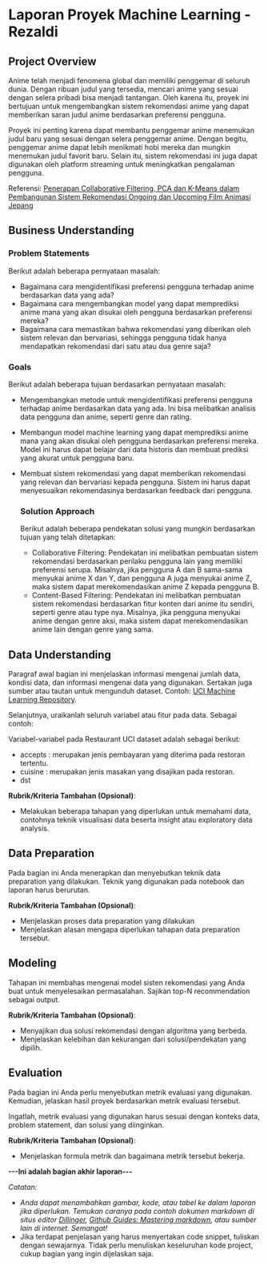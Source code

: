 # Laporan Proyek Machine Learning - Rezaldi

## Project Overview

Anime telah menjadi fenomena global dan memiliki penggemar di seluruh dunia. Dengan ribuan judul yang tersedia, mencari anime yang sesuai dengan selera pribadi bisa menjadi tantangan. Oleh karena itu, proyek ini bertujuan untuk mengembangkan sistem rekomendasi anime yang dapat memberikan saran judul anime berdasarkan preferensi pengguna.

Proyek ini penting karena dapat membantu penggemar anime menemukan judul baru yang sesuai dengan selera penggemar anime. Dengan begitu, penggemar anime dapat lebih menikmati hobi mereka dan mungkin menemukan judul favorit baru. Selain itu, sistem rekomendasi ini juga dapat digunakan oleh platform streaming untuk meningkatkan pengalaman pengguna.
  
  Referensi: [Penerapan Collaborative Filtering, PCA dan K-Means dalam Pembangunan Sistem Rekomendasi Ongoing dan Upcoming Film Animasi Jepang](https://conference.upnvj.ac.id/index.php/senamika/article/view/1343) 

## Business Understanding

### Problem Statements

Berikut adalah beberapa pernyataan masalah:
- Bagaimana cara mengidentifikasi preferensi pengguna terhadap anime berdasarkan data yang ada?
- Bagaimana cara mengembangkan model yang dapat memprediksi anime mana yang akan disukai oleh pengguna berdasarkan preferensi mereka?
- Bagaimana cara memastikan bahwa rekomendasi yang diberikan oleh sistem relevan dan bervariasi, sehingga pengguna tidak hanya mendapatkan rekomendasi dari satu atau dua genre saja?

### Goals

Berikut adalah beberapa tujuan berdasarkan pernyataan masalah:
- Mengembangkan metode untuk mengidentifikasi preferensi pengguna terhadap anime berdasarkan data yang ada. Ini bisa melibatkan analisis data pengguna dan anime, seperti genre dan rating.
- Membangun model machine learning yang dapat memprediksi anime mana yang akan disukai oleh pengguna berdasarkan preferensi mereka. Model ini harus dapat belajar dari data historis dan membuat prediksi yang akurat untuk pengguna baru.
- Membuat sistem rekomendasi yang dapat memberikan rekomendasi yang relevan dan bervariasi kepada pengguna. Sistem ini harus dapat menyesuaikan rekomendasinya berdasarkan feedback dari pengguna.

    ### Solution Approach
    Berikut adalah beberapa pendekatan solusi yang mungkin berdasarkan tujuan yang telah ditetapkan:

    - Collaborative Filtering: Pendekatan ini melibatkan pembuatan sistem rekomendasi berdasarkan perilaku pengguna lain yang memiliki preferensi serupa. Misalnya, jika pengguna A dan B sama-sama menyukai anime X dan Y, dan pengguna A juga menyukai anime Z, maka sistem dapat merekomendasikan anime Z kepada pengguna B.
    - Content-Based Filtering: Pendekatan ini melibatkan pembuatan sistem rekomendasi berdasarkan fitur konten dari anime itu sendiri, seperti genre atau type nya. Misalnya, jika pengguna menyukai anime dengan genre aksi, maka sistem dapat merekomendasikan anime lain dengan genre yang sama.


## Data Understanding
Paragraf awal bagian ini menjelaskan informasi mengenai jumlah data, kondisi data, dan informasi mengenai data yang digunakan. Sertakan juga sumber atau tautan untuk mengunduh dataset. Contoh: [UCI Machine Learning Repository](https://www.kaggle.com/datasets/CooperUnion/anime-recommendations-database).

Selanjutnya, uraikanlah seluruh variabel atau fitur pada data. Sebagai contoh:  

Variabel-variabel pada Restaurant UCI dataset adalah sebagai berikut:
- accepts : merupakan jenis pembayaran yang diterima pada restoran tertentu.
- cuisine : merupakan jenis masakan yang disajikan pada restoran.
- dst

**Rubrik/Kriteria Tambahan (Opsional)**:
- Melakukan beberapa tahapan yang diperlukan untuk memahami data, contohnya teknik visualisasi data beserta insight atau exploratory data analysis.

## Data Preparation
Pada bagian ini Anda menerapkan dan menyebutkan teknik data preparation yang dilakukan. Teknik yang digunakan pada notebook dan laporan harus berurutan.

**Rubrik/Kriteria Tambahan (Opsional)**: 
- Menjelaskan proses data preparation yang dilakukan
- Menjelaskan alasan mengapa diperlukan tahapan data preparation tersebut.

## Modeling
Tahapan ini membahas mengenai model sisten rekomendasi yang Anda buat untuk menyelesaikan permasalahan. Sajikan top-N recommendation sebagai output.

**Rubrik/Kriteria Tambahan (Opsional)**: 
- Menyajikan dua solusi rekomendasi dengan algoritma yang berbeda.
- Menjelaskan kelebihan dan kekurangan dari solusi/pendekatan yang dipilih.

## Evaluation
Pada bagian ini Anda perlu menyebutkan metrik evaluasi yang digunakan. Kemudian, jelaskan hasil proyek berdasarkan metrik evaluasi tersebut.

Ingatlah, metrik evaluasi yang digunakan harus sesuai dengan konteks data, problem statement, dan solusi yang diinginkan.

**Rubrik/Kriteria Tambahan (Opsional)**: 
- Menjelaskan formula metrik dan bagaimana metrik tersebut bekerja.

**---Ini adalah bagian akhir laporan---**

_Catatan:_
- _Anda dapat menambahkan gambar, kode, atau tabel ke dalam laporan jika diperlukan. Temukan caranya pada contoh dokumen markdown di situs editor [Dillinger](https://dillinger.io/), [Github Guides: Mastering markdown](https://guides.github.com/features/mastering-markdown/), atau sumber lain di internet. Semangat!_
- Jika terdapat penjelasan yang harus menyertakan code snippet, tuliskan dengan sewajarnya. Tidak perlu menuliskan keseluruhan kode project, cukup bagian yang ingin dijelaskan saja.
